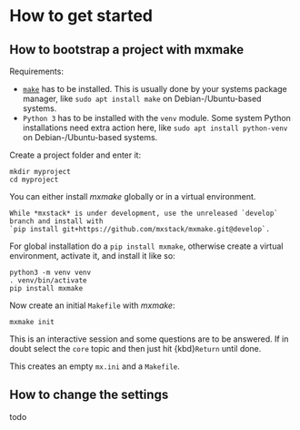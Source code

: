 # How to get started

## How to bootstrap a project with mxmake

Requirements:

- [`make`](https://www.gnu.org/software/make/) has to be installed.
  This is usually done by your systems package manager, like `sudo apt install make` on Debian-/Ubuntu-based systems.
- `Python 3` has to be installed with the `venv` module.
  Some system Python installations need extra action here, like `sudo apt install python-venv` on Debian-/Ubuntu-based systems.

Create a project folder and enter it:

```shell
mkdir myproject
cd myproject
```

You can either install *mxmake* globally or in a virtual environment.

```{note}
While *mxstack* is under development, use the unreleased `develop` branch and install with
`pip install git+https://github.com/mxstack/mxmake.git@develop`.
```

For global installation do a `pip install mxmake`, otherwise create a virtual environment, activate it, and install it like so:

```shell
python3 -m venv venv
. venv/bin/activate
pip install mxmake
```

Now create an initial `Makefile` with *mxmake*:

```shell
mxmake init
```

This is an interactive session and some questions are to be answered.
If in doubt select the `core` topic and then just hit {kbd}`Return` until done.

This creates an empty `mx.ini` and a `Makefile`.

## How to change the settings

todo

